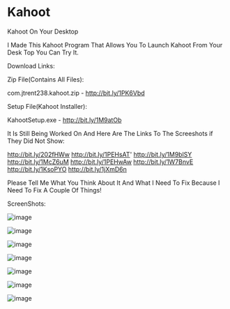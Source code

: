 # Kahoot
Kahoot On Your Desktop

I Made This Kahoot Program That Allows You To Launch Kahoot From Your Desk Top  You Can Try It.

Download Links:

Zip File(Contains All Files): 

com.jtrent238.kahoot.zip - http://bit.ly/1PK6Vbd

Setup File(Kahoot Installer):

KahootSetup.exe - http://bit.ly/1M9atOb

It Is Still Being Worked On And Here Are The Links To The Screeshots if They Did Not Show:

http://bit.ly/202fHWw
http://bit.ly/1PEHsAT'
http://bit.ly/1M9blSY
http://bit.ly/1McZ6uM
http://bit.ly/1PEHwAw
http://bit.ly/1W7BnvE
http://bit.ly/1KsoPYO
http://bit.ly/1jXmD6n

Please Tell Me What You Think About It And What I Need To Fix Because I Need To Fix A Couple Of Things!

ScreenShots:

![image](https://cloud.githubusercontent.com/assets/10227394/10704855/bb743ac4-79a7-11e5-9670-85a6f580ace9.png)

![image](https://cloud.githubusercontent.com/assets/10227394/10704844/ac28816a-79a7-11e5-84ab-a69e455157a7.png)

![image](https://cloud.githubusercontent.com/assets/10227394/10704851/b36705c8-79a7-11e5-9dcd-703a2407ab57.png)

![image](https://cloud.githubusercontent.com/assets/10227394/10704858/c24c391e-79a7-11e5-8bab-dbf5f04ea4f6.png)

![image](https://cloud.githubusercontent.com/assets/10227394/10704860/c703d70a-79a7-11e5-8647-4852a7b84096.png)

![image](https://cloud.githubusercontent.com/assets/10227394/10704861/caaa8070-79a7-11e5-89d9-c73aad17f79f.png)

![image](https://cloud.githubusercontent.com/assets/10227394/10704864/cf7879ae-79a7-11e5-977b-38d73e0345ba.png)
